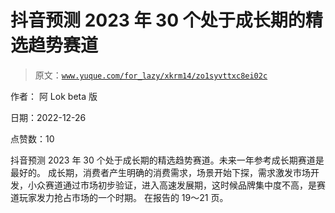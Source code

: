 # 抖音预测 2023 年 30 个处于成长期的精选趋势赛道

> 原文：[`www.yuque.com/for_lazy/xkrm14/zo1syvttxc8ei02c`](https://www.yuque.com/for_lazy/xkrm14/zo1syvttxc8ei02c)

作者： 阿 Lok beta 版

日期：2022-12-26

点赞数：10

抖音预测 2023 年 30 个处于成长期的精选趋势赛道。未来一年参考成长期赛道是最好的。 成长期，消费者产生明确的消费需求，场景开始下探，需求激发市场开发，小众赛道通过市场初步验证，进入高速发展期，这时候品牌集中度不高，是赛道玩家发力抢占市场的一个时期。 在报告的 19～21 页。

